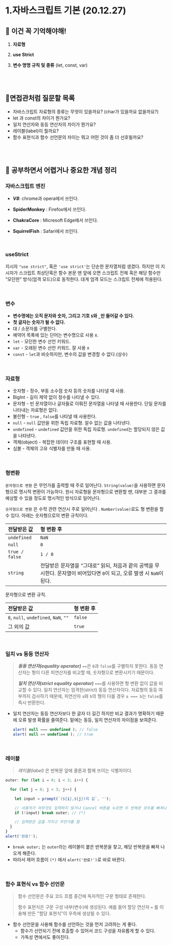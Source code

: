 # 1.자바스크립트 기본 (20.12.27)

## 🔮 이건 꼭 기억해야해!

1. **자료형**
2. **use Strict**

3. **변수 명명 규칙 및 종류** (let, const, var)

<br/>

<br/>

## 🧐면접관처럼 질문할 목록

- 자바스크립트 자료형의 종류는 무엇이 있을까요? (char가 있을까요 없을까요?)
- let 과 const의 차이가 뭔가요?
- 일치 연산자와 동등 연산자의 차이가 뭔가요?
- 레이블(label)이 뭘까요?
- 함수 표현식과 함수 선언문의 차이는 뭐고 어떤 것이 좀 더 선호될까요?

<br/>

<br/>

## 👻 공부하면서 어렵거나 중요한 개념 정리

 ### 자바스크립트 엔진

- ***V8***: chrome과 opera에서 쓰인다.

- **SpiderMonkey** : Firefox에서 쓰인다.

- **ChakraCore** : Micresoft Edge에서 쓰인다.

- **SquirrelFish** : Safari에서 쓰인다. 

<br/>

### useStrict

지시자 `"use strict"`, 혹은 `'use strict'`는 단순한 문자열처럼 생겼다. 하지만 이 지시자가 스크립트 최상단혹은 함수 본문 맨 앞에 오면 스크립트 전체 혹은 해당 함수만 “모던한” 방식(엄격 모드)으로 동작한다. 대게 엄격 모드는 스크립트 전체에 적용된다.

<br/>

### 변수 

- **변수명에는 오직 문자와 숫자, 그리고 기호 `$`와 `_`만 들어갈 수 있다.**
- **첫 글자는 숫자가 될 수 없다.**
- 대 / 소문자를 구별한다. 
- 예약어 목록에 있는 단어는 변수명으로 사용 x.
- `let` - 모던한 변수 선언 키워드. 
- `var` - 오래된 변수 선언 키워드. 잘 사용 x
- `const` - `let`과 비슷하지만, 변수의 값을 변경할 수 없다.(상수) 

<br/>

### 자료형

- 숫자형 - 정수, 부동 소수점 숫자 등의 숫자를 나타낼 때 사용. 
- BigInt - 길이 제약 없이 정수를 나타낼 수 있다.
- 문자형 - 빈 문자열이나 글자들로 이뤄진 문자열을 나타낼 때 사용한다. 단일 문자를 나타내는 자료형은 없다.
- 불린형 - `true` , `false`를 나타낼 때 사용한다.
- `null` - `null` 값만을 위한 독립 자료형. 알수 없는 값을 나타낸다.
- `undefined` - `undefined` 값만을 위한 독립 자료형. `undefined`는 할당되지 않은 값을 나타낸다.
- 객체(object) - 복잡한 데이터 구조를 표현할 때 사용.
- 심볼 - 객체의 고유 식별자를 만들 때 사용.

<br/>

### 형변환

`문자형으로 변환` 은 무언가를 출력할 때 주로 일어난다. `String(value)`을 사용하면 문자형으로 명시적 변환이 가능하다. 원시 자료형을 문자형으로 변환할 땐, 대부분 그 결과를 예상할 수 있을 정도로 명시적인 방식으로 일어난다.<br/>

`숫자형으로 변환` 은 수학 관련 연산시 주로 일어난다 . `Number(value)`로도 형 변환을 할 수 있다. 아래는 숫자형으로의 변환 규칙이다.

| 전달받은 값    | 형 변환 후                                                   |
| :------------- | :----------------------------------------------------------- |
| `undefined`    | `NaN`                                                        |
| `null`         | `0`                                                          |
| `true / false` | `1 / 0`                                                      |
| `string`       | 전달받은 문자열을 “그대로” 읽되, 처음과 끝의 공백을 무시한다. 문자열이 비어있다면 `0`이 되고, 오류 발생 시 `NaN`이 된다. |

문자형으로 변환 규칙.

| 전달받은 값                           | 형 변환 후 |
| :------------------------------------ | :--------- |
| `0`, `null`, `undefined`, `NaN`, `""` | `false`    |
| 그 외의 값                            | `true`     |

<br/>

### 일치 vs 동등 연산자

> ***동등 연산자(equality operator)*** `==`은 `0`과 `false`를 구별하지 못한다. 동등 연산자는 형이 다른 피연산자를 비교할 때, 숫자형으로 변환시키기 때문이다.
>
> ***일치 연산자(strict equality operator)*** `===`를 사용하면 형 변환 없이 값을 비교할 수 있다. 일치 연산자는 엄격한(strict) 동등 연산자이다. 자료형의 동등 여부까지 검사하기 때문에, 피연산자 `a`와 `b`의 형이 다를 경우 `a === b`는 `false`를 즉시 반환한다.

- 일치 연산자는 동등 연산자보다 한 글자 더 길긴 하지만 비교 결과가 명확하기 때문에 오류 발생 확률을 줄여준다. 밑에는 동등, 일치 연산자의 차이점을 보여준다.

  ```javascript
  alert( null === undefined ); // false
  alert( null == undefined ); // true
  ```

<br/>

### 레이블

> *레이블(label)* 은 반복문 앞에 콜론과 함께 쓰이는 식별자이다.

```javascript
outer: for (let i = 0; i < 3; i++) {

  for (let j = 0; j < 3; j++) {

    let input = prompt(`(${i},${j})의 값`, '');

    // 사용자가 아무것도 입력하지 않거나 Cancel 버튼을 누르면 두 반복문 모두를 빠져나옵니다.
    if (!input) break outer; // (*)

    // 입력받은 값을 가지고 무언가를 함
  }
}
alert('완료!');
```

- `break outer;` 는 `outer`라는 레이블이 붙은 반복문을 찾고, 해당 반복문을 빠져 나오게 해준다.
- 따라서 제어 흐름이 `(*)` 에서 `alert('완료!')`로 바로 바뀐다.

<br/>

### 함수 표현식 vs 함수 선언문

> 함수 선언문은 주요 코드 흐름 중간에 독자적인 구문 형태로 존재한다. 
>
> 함수 표현식은 구문 구성 내부(변수)에 생성된다. 예를 들어 할당 연산자 `=` 를 이용해 만든 "할당 표현식"이 우측에 생성될 수 있다. 

- 함수 선언문을 사용해 함수를 선언하는 것을 먼저 고려하는 게 좋다.
  - 함수가 선언되기 전에 호출할 수 있어서 코드 구성을 자유롭게 할 수 있다.
  - 가독성 면에서도 좋아진다.